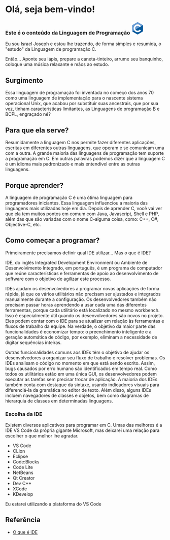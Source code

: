# Olá, seja bem-vindo!

### Este é o conteúdo da Linguagem de Programação <a href="https://www.cprogramming.com/" target="_blank" rel="noreferrer"> <img src="https://raw.githubusercontent.com/devicons/devicon/master/icons/c/c-original.svg" alt="c" width="40" height="40"/> </a>

Eu sou Israel Joseph e estou lhe trazendo, de forma simples e resumida, o "estudo" da Linguagem de programação C.

Então... Aponte seu lápis, prepare a caneta-tinteiro, arrume seu banquinho, coloque uma música relaxante e mãos ao estudo.

## Surgimento

Essa linguagem de programação foi inventada no começo dos anos 70 como uma linguagem de implementação para o nascente sistema operacional Unix, que acabou por substituir suas ancestrais, que por sua vez, tinham características limitantes, as Linguagens de programação B e BCPL, engraçado né?

## Para que ela serve?

Resumidamente a linguagem C nos permite fazer diferentes aplicações, escritas em diferentes outras linguagens, que operam e se comunicam uma com a outra. A grande maioria das linguagens de programação tem suporte a programação em C. Em outras palavras podemos dizer que a linguagem C é um idioma mais padronizado e mais entendível entre as outras linguagens.

## Porque aprender?

A linguagem de programação C é uma ótima linguagem para programadores iniciantes. Essa linguagem influenciou a maioria das linguagens mais utilizadas hoje em dia. Depois de aprender C, você vai ver que ela tem muitos pontos em comum com Java, Javascript, Shell e PHP, além das que são variadas com o nome C-alguma coisa, como: C++, C#, Objective-C, etc.

## Como começar a programar?

Primeiramente precisamos definir qual IDE utilizar... Mas o que é IDE?

IDE, do inglês Integrated Development Environment ou Ambiente de Desenvolvimento Integrado, em português, é um programa de computador que reúne características e ferramentas de apoio ao desenvolvimento de software com o objetivo de agilizar este processo.

IDEs ajudam os desenvolvedores a programar novas aplicações de forma rápida, já que os vários utilitários não precisam ser ajustados e integrados manualmente durante a configuração. Os desenvolvedores também não precisam passar horas aprendendo a usar cada uma das diferentes ferramentas, porque cada utilitário está localizado no mesmo workbench. Isso é especialmente útil quando os desenvolvedores são novos no projeto. Eles podem contar com o IDE para se atualizar em relação às ferramentas e fluxos de trabalho da equipe. Na verdade, o objetivo da maior parte das funcionalidades é economizar tempo: o preenchimento inteligente e a geração automática de código, por exemplo, eliminam a necessidade de digitar sequências inteiras.

Outras funcionalidades comuns aos IDEs têm o objetivo de ajudar os desenvolvedores a organizar seu fluxo de trabalho e resolver problemas. Os IDEs analisam o código no momento em que está sendo escrito. Assim, bugs causados por erro humano são identificados em tempo real. Como todos os utilitários estão em uma única GUI, os desenvolvedores podem executar as tarefas sem precisar trocar de aplicação. A maioria dos IDEs também conta com destaque da sintaxe, usando indicadores visuais para diferenciá-la da gramática no editor de texto. Além disso, alguns IDEs incluem navegadores de classes e objetos, bem como diagramas de hierarquia de classes em determinadas linguagens.

### Escolha da IDE 

Existem diversos aplicativos para programar em C. Umas das melhores é a IDE VS Code da própria gigante Microsoft, mas deixarei uma relação para escolher o que melhor lhe agradar.

- VS Code
- CLion
- Eclipse
- Code:Blocks
- Code Lite
- NetBeans
- Qt Creator
- Dev C++
- XCode
- KDevelop

Eu estarei utilizando a plataforma do VS Code

## Referência

 - [O que é IDE](https://www.redhat.com/pt-br/topics/middleware/what-is-ide)

